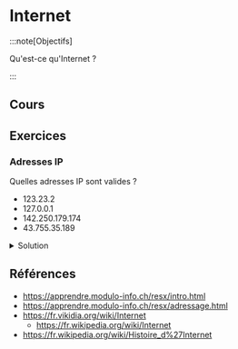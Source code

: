 # Internet

:::note[Objectifs]

Qu'est-ce qu'Internet ?

:::

## Cours

<Reaveal name="3cci-webs-internet" />

## Exercices

### Adresses IP

Quelles adresses IP sont valides ?

- 123.23.2
- 127.0.0.1
- 142.250.179.174
- 43.755.35.189

<details>
<summary>Solution</summary>

- 123.23.2 : Non (manque un nombre)
- 127.0.0.1 : Oui (localhost)
- 142.250.179.174 : Oui
- 43.755.35.189 : Non (755 > 255)

</details>

## Références

- https://apprendre.modulo-info.ch/resx/intro.html
- https://apprendre.modulo-info.ch/resx/adressage.html
- https://fr.vikidia.org/wiki/Internet
  - https://fr.wikipedia.org/wiki/Internet
- https://fr.wikipedia.org/wiki/Histoire_d%27Internet
